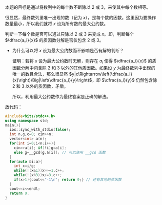 本题的目标是通过将数列中的每个数不断除以 $2$ 或 $3$，来使其中每个数相等。

很显然，最终数列里唯一出现的数（记为 $x$），是每个数的因数。这里因为要操作数量最小，所以我们就将 $x$ 设为所有数的最大公约数。

判断一下每个数是否可以通过只除以 $2$ 或 $3$ 来变成 $x$。即，判断每个 $\dfrac{a_i}{x}$ 的质因数分解是否仅包含 $2$ 或 $3$。

- 为什么可以将 $x$ 设为最大公约数而不影响是否有解的判断？

  证明：若将 $x$ 设为最大公约数时无解，则存在 $a_i$ 使得 $\dfrac{a_i}{x}$ 的质因数分解中包含除 $2$ 和 $3$ 以外的其他质因数。如果设 $y$ 为最终数列中出现的唯一的数且合法，那么很显然 $y|x\Rightarrow\left(\dfrac{a_i}{x}\right)\Big|\left(\dfrac{a_i}{y}\right)$，即 $\dfrac{a_i}{y}$ 仍然包含除 $2$ 和 $3$ 以外的质因数，矛盾。
  
  所以，利用最大公约数作为最终答案是正确的解法。
  
放代码：

```cpp
#include<bits/stdc++.h>
using namespace std;
main(){
  ios::sync_with_stdio(false);
  int n,g,c=0; cin>>n;
  vector<int> a(n);
  for(int i=0;i<n;i++){
    cin>>a[i]; if(!i)g=a[i];
    else g=__gcd(g,a[i]); // 可以使用 __gcd 函数
  }
  for(auto &i:a){
    int x=i/g;
    while(!(x&1))x>>=1,c++;
    while(!(x%3))x/=3,c++;
    if(x>1){cout<<"-1\n"; return 0;} // 还有其他的质因数
  }
  cout<<c<<endl;
  return 0;
}
```